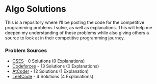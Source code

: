 # Algo Solutions

This is a repository where I'll be posting the code for the competitive programming problems I solve, as well as explanations. This will help me deepen my understanding of these problems while also giving others a source to look at in their competitive programming journey.

### Problem Sources
- [CSES](/CSES/) - 0 Solutions (0 Explanations)
- [Codeforces](/Codeforces/) - 13 Solutions (0 Explanations)
- [AtCoder](/AtCoder/) - 12 Solutions (1 Explanation)
- [LeetCode](/LeetCode/) - 4 Solutions (4 Explanations)